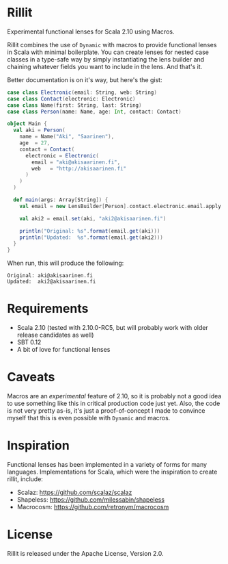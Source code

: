 Rillit
======

Experimental functional lenses for Scala 2.10 using Macros.

Rillit combines the use of `Dynamic` with macros to provide
functional lenses in Scala with minimal boilerplate. You can
create lenses for nested case classes in a type-safe way by
simply instantiating the lens builder and chaining whatever
fields you want to include in the lens. And that's it.

Better documentation is on it's way, but here's the gist:

```scala
case class Electronic(email: String, web: String)
case class Contact(electronic: Electronic)
case class Name(first: String, last: String)
case class Person(name: Name, age: Int, contact: Contact)

object Main {
  val aki = Person(
    name = Name("Aki", "Saarinen"),
    age  = 27,
    contact = Contact(
      electronic = Electronic(
        email = "aki@akisaarinen.fi",
        web   = "http://akisaarinen.fi"
      )
    )
  )

  def main(args: Array[String]) {
    val email = new LensBuilder[Person].contact.electronic.email.apply

    val aki2 = email.set(aki, "aki2@akisaarinen.fi")

    println("Original: %s".format(email.get(aki)))
    println("Updated:  %s".format(email.get(aki2)))
  }
}
```

When run, this will produce the following: 

```
Original: aki@akisaarinen.fi
Updated:  aki2@akisaarinen.fi
```

Requirements
============

* Scala 2.10 (tested with 2.10.0-RC5, but will probably work with older release candidates as well)
* SBT 0.12
* A bit of love for functional lenses

Caveats
=======

Macros are an *experimental* feature of 2.10, so it is probably not a good idea
to use something like this in critical production code just yet. Also, the code
is not very pretty as-is, it's just a proof-of-concept I made to convince
myself that this is even possible with `Dynamic` and macros. 

Inspiration
===========

Functional lenses has been implemented in a variety of forms for many languages.
Implementations for Scala, which were the inspiration to create rillit, include:

* Scalaz: https://github.com/scalaz/scalaz
* Shapeless: https://github.com/milessabin/shapeless
* Macrocosm: https://github.com/retronym/macrocosm

License
=======

Rillit is released under the Apache License, Version 2.0.
